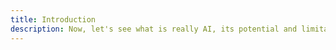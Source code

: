 ```yaml
---
title: Introduction
description: Now, let's see what is really AI, its potential and limitations for education
---
```

